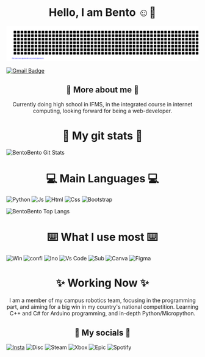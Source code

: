 <h1 align="center"> Hello, I am Bento ☺️👋 </h1>

![gitartwork](gitartwork.svg)

[![Gmail Badge](https://img.shields.io/badge/-bentoagostini5@gmail.com-c14438?style=flat-square&logo=Gmail&logoColor=white&link=mailto:bentoagostini5@gmail.com)](mailto:bentoagostini5@gmail.com)

<h2 align="center"> 👀 More about me 👀 </h2>
<p align="center"> Currently doing high school in IFMS, in the integrated course in internet computing, looking forward for being a web-developer.</p>

<h1 align="center"> 🔌 My git stats 🔌 </h1>

![BentoBento Git Stats](https://github-readme-stats.vercel.app/api?username=bentodev904&show_icons=true&theme=transparent)

<h1 align="center"> 💻 Main Languages 💻 </h1>

![Python](https://img.shields.io/badge/Python-14354C?style=for-the-badge&logo=python&logoColor=white) 
![Js](https://img.shields.io/badge/JavaScript-F7DF1E?style=for-the-badge&logo=javascript&logoColor=black)
![Html](https://img.shields.io/badge/HTML5-E34F26?style=for-the-badge&logo=html5&logoColor=white)
![Css](https://img.shields.io/badge/CSS3-1572B6?style=for-the-badge&logo=css3&logoColor=white)
![Bootstrap](https://img.shields.io/badge/Bootstrap-563D7C?style=for-the-badge&logo=bootstrap&logoColor=white)

![BentoBento Top Langs](https://github-readme-stats.vercel.app/api/top-langs/?username=bentodev904&layout=compact)

<h1 align="center"> ⌨️ What I use most ⌨️ </h1>

![Win](https://img.shields.io/badge/Windows-0078D6?style=for-the-badge&logo=windows&logoColor=white)
![confi](https://img.shields.io/badge/NVIDIA-GTX1650-76B900?style=for-the-badge&logo=nvidia&logoColor=white)
![Ino](https://img.shields.io/badge/Arduino_IDE-00979D?style=for-the-badge&logo=arduino&logoColor=white)
![Vs Code](https://img.shields.io/badge/Visual_Studio_Code-0078D4?style=for-the-badge&logo=visual%20studio%20code&logoColor=white)
![Sub](https://img.shields.io/badge/sublime_text-%23575757.svg?&style=for-the-badge&logo=sublime-text&logoColor=important)
![Canva](https://img.shields.io/badge/Canva-%2300C4CC.svg?&style=for-the-badge&logo=Canva&logoColor=white)
![Figma](https://img.shields.io/badge/Figma-F24E1E?style=for-the-badge&logo=figma&logoColor=white)

<h1 align="center"> ✨️ Working Now ✨️ </h1>

<p align="center"> I am a member of my campus robotics team, focusing in the programming part, and aiming for a big win in my country's national competition.
Learning C++ and C# for Arduino programming, and in-depth Python/Micropython. </p>

<h2 align="center"> 📸 My socials 📸 </h2>

[![Insta](https://img.shields.io/badge/Instagram-E4405F?style=for-the-badge&logo=instagram&logoColor=white)](https://www.instagram.com/bentocringe/)
![Disc](https://img.shields.io/badge/Discord-7289DA?style=for-the-badge&logo=discord&logoColor=white)
![Steam](https://img.shields.io/badge/Steam-000000?style=for-the-badge&logo=steam&logoColor=white)
![Xbox](https://img.shields.io/badge/Xbox-107C10?style=for-the-badge&logo=xbox&logoColor=white)
![Epic](https://img.shields.io/badge/Epic%20Games-313131?style=for-the-badge&logo=Epic%20Games&logoColor=white)
![Spotify](https://img.shields.io/badge/Spotify-1ED760?&style=for-the-badge&logo=spotify&logoColor=white)
